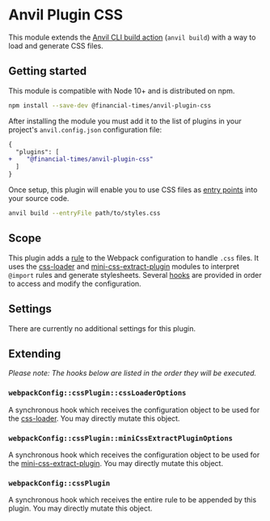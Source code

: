 # Anvil Plugin CSS

This module extends the [Anvil CLI build action][cli] (`anvil build`) with a way to load and generate CSS files.

[cli]: https://github.com/Financial-Times/anvil/tree/master/packages/anvil#build


## Getting started

This module is compatible with Node 10+ and is distributed on npm.

```sh
npm install --save-dev @financial-times/anvil-plugin-css
```

After installing the module you must add it to the list of plugins in your project's `anvil.config.json` configuration file:

```diff
{
  "plugins": [
+    "@financial-times/anvil-plugin-css"
  ]
}
```

Once setup, this plugin will enable you to use CSS files as [entry points] into your source code.

```sh
anvil build --entryFile path/to/styles.css
```

[entry points]: https://github.com/Financial-Times/anvil/tree/master/packages/anvil#entry-points


## Scope

This plugin adds a [rule] to the Webpack configuration to handle `.css` files. It uses the [css-loader] and [mini-css-extract-plugin] modules to interpret `@import` rules and generate stylesheets. Several [hooks](#extending) are provided in order to access and modify the configuration.

[rule]: https://webpack.js.org/configuration/module/#rule
[css-loader]: https://github.com/webpack-contrib/css-loader
[mini-css-extract-plugin]: https://github.com/webpack-contrib/mini-css-extract-plugin


## Settings

There are currently no additional settings for this plugin.


## Extending

_Please note: The hooks below are listed in the order they will be executed._

### `webpackConfig::cssPlugin::cssLoaderOptions`

A synchronous hook which receives the configuration object to be used for the [css-loader]. You may directly mutate this object.

### `webpackConfig::cssPlugin::miniCssExtractPluginOptions`

A synchronous hook which receives the configuration object to be used for the [mini-css-extract-plugin]. You may directly mutate this object.

### `webpackConfig::cssPlugin`

A synchronous hook which receives the entire rule to be appended by this plugin. You may directly mutate this object.
